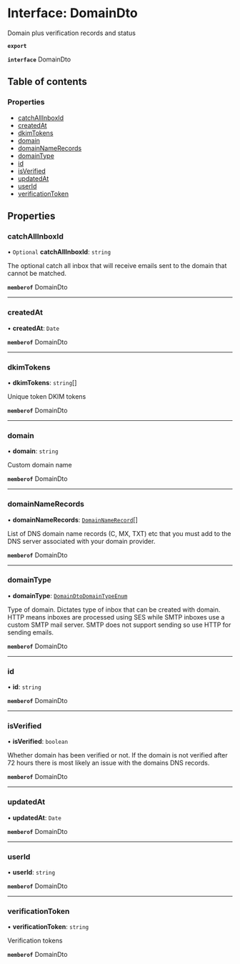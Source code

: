 # Interface: DomainDto

Domain plus verification records and status

**`export`**

**`interface`** DomainDto

## Table of contents

### Properties

- [catchAllInboxId](DomainDto.md#catchallinboxid)
- [createdAt](DomainDto.md#createdat)
- [dkimTokens](DomainDto.md#dkimtokens)
- [domain](DomainDto.md#domain)
- [domainNameRecords](DomainDto.md#domainnamerecords)
- [domainType](DomainDto.md#domaintype)
- [id](DomainDto.md#id)
- [isVerified](DomainDto.md#isverified)
- [updatedAt](DomainDto.md#updatedat)
- [userId](DomainDto.md#userid)
- [verificationToken](DomainDto.md#verificationtoken)

## Properties

### catchAllInboxId

• `Optional` **catchAllInboxId**: `string`

The optional catch all inbox that will receive emails sent to the domain that cannot be matched.

**`memberof`** DomainDto

___

### createdAt

• **createdAt**: `Date`

**`memberof`** DomainDto

___

### dkimTokens

• **dkimTokens**: `string`[]

Unique token DKIM tokens

**`memberof`** DomainDto

___

### domain

• **domain**: `string`

Custom domain name

**`memberof`** DomainDto

___

### domainNameRecords

• **domainNameRecords**: [`DomainNameRecord`](DomainNameRecord.md)[]

List of DNS domain name records (C, MX, TXT) etc that you must add to the DNS server associated with your domain provider.

**`memberof`** DomainDto

___

### domainType

• **domainType**: [`DomainDtoDomainTypeEnum`](../enums/DomainDtoDomainTypeEnum.md)

Type of domain. Dictates type of inbox that can be created with domain. HTTP means inboxes are processed using SES while SMTP inboxes use a custom SMTP mail server. SMTP does not support sending so use HTTP for sending emails.

**`memberof`** DomainDto

___

### id

• **id**: `string`

**`memberof`** DomainDto

___

### isVerified

• **isVerified**: `boolean`

Whether domain has been verified or not. If the domain is not verified after 72 hours there is most likely an issue with the domains DNS records.

**`memberof`** DomainDto

___

### updatedAt

• **updatedAt**: `Date`

**`memberof`** DomainDto

___

### userId

• **userId**: `string`

**`memberof`** DomainDto

___

### verificationToken

• **verificationToken**: `string`

Verification tokens

**`memberof`** DomainDto
